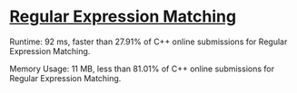 # [Regular Expression Matching](https://leetcode.com/problems/regular-expression-matching/)

Runtime: 92 ms, faster than 27.91% of C++ online submissions for Regular Expression Matching.

Memory Usage: 11 MB, less than 81.01% of C++ online submissions for Regular Expression Matching.
